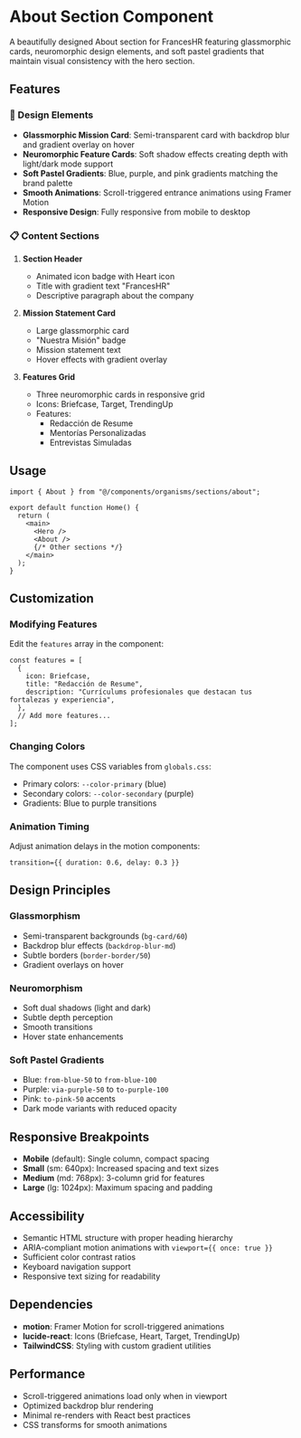 # About Section Component

A beautifully designed About section for FrancesHR featuring glassmorphic cards, neuromorphic design elements, and soft pastel gradients that maintain visual consistency with the hero section.

## Features

### 🎨 Design Elements

- **Glassmorphic Mission Card**: Semi-transparent card with backdrop blur and gradient overlay on hover
- **Neuromorphic Feature Cards**: Soft shadow effects creating depth with light/dark mode support
- **Soft Pastel Gradients**: Blue, purple, and pink gradients matching the brand palette
- **Smooth Animations**: Scroll-triggered entrance animations using Framer Motion
- **Responsive Design**: Fully responsive from mobile to desktop

### 📋 Content Sections

1. **Section Header**
   - Animated icon badge with Heart icon
   - Title with gradient text "FrancesHR"
   - Descriptive paragraph about the company

2. **Mission Statement Card**
   - Large glassmorphic card
   - "Nuestra Misión" badge
   - Mission statement text
   - Hover effects with gradient overlay

3. **Features Grid**
   - Three neuromorphic cards in responsive grid
   - Icons: Briefcase, Target, TrendingUp
   - Features:
     - Redacción de Resume
     - Mentorías Personalizadas
     - Entrevistas Simuladas

## Usage

```tsx
import { About } from "@/components/organisms/sections/about";

export default function Home() {
  return (
    <main>
      <Hero />
      <About />
      {/* Other sections */}
    </main>
  );
}
```

## Customization

### Modifying Features

Edit the `features` array in the component:

```tsx
const features = [
  {
    icon: Briefcase,
    title: "Redacción de Resume",
    description: "Currículums profesionales que destacan tus fortalezas y experiencia",
  },
  // Add more features...
];
```

### Changing Colors

The component uses CSS variables from `globals.css`:

- Primary colors: `--color-primary` (blue)
- Secondary colors: `--color-secondary` (purple)
- Gradients: Blue to purple transitions

### Animation Timing

Adjust animation delays in the motion components:

```tsx
transition={{ duration: 0.6, delay: 0.3 }}
```

## Design Principles

### Glassmorphism

- Semi-transparent backgrounds (`bg-card/60`)
- Backdrop blur effects (`backdrop-blur-md`)
- Subtle borders (`border-border/50`)
- Gradient overlays on hover

### Neuromorphism

- Soft dual shadows (light and dark)
- Subtle depth perception
- Smooth transitions
- Hover state enhancements

### Soft Pastel Gradients

- Blue: `from-blue-50` to `from-blue-100`
- Purple: `via-purple-50` to `to-purple-100`
- Pink: `to-pink-50` accents
- Dark mode variants with reduced opacity

## Responsive Breakpoints

- **Mobile** (default): Single column, compact spacing
- **Small** (sm: 640px): Increased spacing and text sizes
- **Medium** (md: 768px): 3-column grid for features
- **Large** (lg: 1024px): Maximum spacing and padding

## Accessibility

- Semantic HTML structure with proper heading hierarchy
- ARIA-compliant motion animations with `viewport={{ once: true }}`
- Sufficient color contrast ratios
- Keyboard navigation support
- Responsive text sizing for readability

## Dependencies

- **motion**: Framer Motion for scroll-triggered animations
- **lucide-react**: Icons (Briefcase, Heart, Target, TrendingUp)
- **TailwindCSS**: Styling with custom gradient utilities

## Performance

- Scroll-triggered animations load only when in viewport
- Optimized backdrop blur rendering
- Minimal re-renders with React best practices
- CSS transforms for smooth animations
